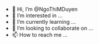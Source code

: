 - 👋 Hi, I’m @NgoThiMDuyen
- 👀 I’m interested in ...
- 🌱 I’m currently learning ...
- 💞️ I’m looking to collaborate on ...
- 📫 How to reach me ...

<!---
NgoThiMDuyen/NgoThiMDuyen is a ✨ special ✨ repository because its `README.md` (this file) appears on your GitHub profile.
You can click the Preview link to take a look at your changes.
--->
